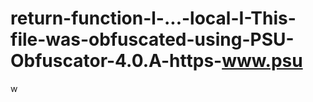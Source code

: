 # return-function-l-...-local-I-This-file-was-obfuscated-using-PSU-Obfuscator-4.0.A-https-www.psu
w
